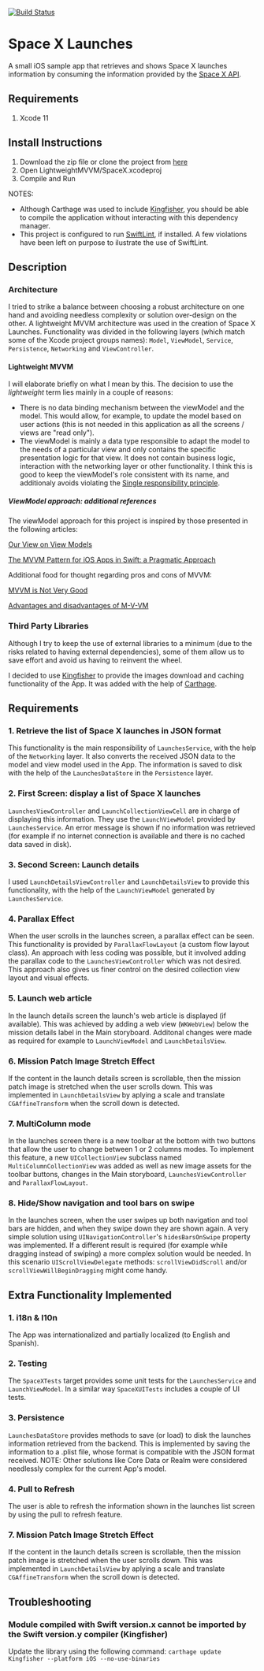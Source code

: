 [![Build Status](https://travis-ci.com/Dario-Gasquez/spacex-launches.svg)](https://travis-ci.com/Dario-Gasquez/spacex-launches)

# Space X Launches
A small iOS sample app that retrieves and shows Space X launches information by consuming the information provided by the [Space X API](https://github.com/r-spacex/SpaceX-API).

## Requirements
1. Xcode 11

## Install Instructions
1. Download the zip file or clone the project from [here](https://github.com/Dario-Gasquez/spacex-launches)
2. Open LightweightMVVM/SpaceX.xcodeproj
3. Compile and Run

NOTES: 
- Although Carthage was used to include [Kingfisher](https://github.com/onevcat/Kingfisher), you should be able to compile the application without interacting with this dependency manager.
- This project is configured to run [SwiftLint](https://github.com/realm/SwiftLint), if installed. A few violations have been left on purpose to ilustrate the use of SwiftLint.

## Description
### Architecture
I tried to strike a balance between choosing a robust architecture on one hand and avoiding needless complexity or solution over-design on the other.
A lightweight MVVM architecture was used in the creation of Space X Launches. Functionality was divided in the following layers (which match some of the Xcode project groups names): `Model`, `ViewModel`, `Service`, `Persistence`, `Networking` and `ViewController`.

#### Lightweight MVVM
I will elaborate briefly on what I mean by this. The decision to use the *lightweight* term lies mainly in a couple of reasons:
- There is no data binding mechanism between the viewModel and the model. This would allow, for example, to update the model based on 
user actions (this is not needed in this application as all the screens / views are "read only").
- The viewModel is mainly a data type responsible to adapt the model to the needs of a particular view and only contains the specific presentation logic for that view. It does not contain business logic, interaction with the networking layer or other functionality. I think this is good to keep the viewModel's role consistent with its name, and additionaly avoids violating the [Single responsibility principle](https://en.wikipedia.org/wiki/Single_responsibility_principle).

##### ViewModel approach: additional references
The viewModel approach for this project is inspired by those presented in the following articles:

[Our View on View Models](https://blog.lickability.com/our-view-on-view-models-4bb1d0675038)

[The MVVM Pattern for iOS Apps in Swift: a Pragmatic Approach](https://matteomanferdini.com/mvvm-pattern-ios-swift/)

Additional food for thought regarding pros and cons of MVVM:

[MVVM is Not Very Good](http://khanlou.com/2015/12/mvvm-is-not-very-good/)

[Advantages and disadvantages of M-V-VM](https://blogs.msdn.microsoft.com/johngossman/2006/03/04/advantages-and-disadvantages-of-m-v-vm/)

### Third Party Libraries
Although I try to keep the use of external libraries to a minimum (due to the risks related to having external dependencies), some of them allow us to save effort and avoid us having to reinvent the wheel.

I decided to use [Kingfisher](https://github.com/onevcat/Kingfisher) to provide the images download and caching functionality of the App. It was added with the help of [Carthage](https://github.com/Carthage/Carthage).


## Requirements
### 1. Retrieve the list of Space X launches in JSON format
This functionality is the main responsibility of `LaunchesService`, with the help of the `Networking` layer. It also converts the received JSON data to the model and view model used in the App. The information is saved to disk with the help of the `LaunchesDataStore` in the `Persistence` layer.

### 2. First Screen: display a list of Space X launches
`LaunchesViewController` and `LaunchCollectionViewCell` are in charge of displaying this information. They use the `LaunchViewModel` provided by `LaunchesService`.
An error message is shown if no information was retrieved (for example if no internet connection is available and there is no cached data saved in disk).

### 3. Second Screen: Launch details
I used `LaunchDetailsViewController` and `LaunchDetailsView` to provide this functionality, with the help of the `LaunchViewModel` generated by `LaunchesService`.

### 4. Parallax Effect
When the user scrolls in the launches screen, a parallax effect can be seen. This functionality is provided by `ParallaxFlowLayout` (a custom flow layout class). An approach with less coding was possible, but it involved adding the parallax code to the `LaunchesViewController` which was not desired. This approach also gives us finer control on the desired collection view layout and visual effects.

### 5. Launch web article
In the launch details screen the launch's web article is displayed (if available). This was achieved by adding a web view (`WKWebView`) below the mission details label in the Main storyboard. Additonal changes were made as required for example to `LaunchViewModel` and `LaunchDetailsView`.

### 6. Mission Patch Image Stretch Effect
If the content in the launch details screen is scrollable, then the mission patch image is stretched when the user scrolls down. This was implemented in `LaunchDetailsView` by aplying a scale and translate `CGAffineTransform` when the scroll down is detected.

### 7. MultiColumn mode
In the launches screen there is a new toolbar at the bottom with two buttons that allow the user to change between 1 or 2 columns modes. 
To implement this feature, a new `UICollectionView` subclass named `MultiColumnCollectionView` was added as well as new image assets for the toolbar buttons, changes in the Main storyboard, `LaunchesViewController` and `ParallaxFlowLayout`.

### 8. Hide/Show navigation and tool bars on swipe
In the launches screen, when the user swipes up both navigation and tool bars are hidden, and when they swipe down they are shown again.
A very simple solution using `UINavigationController`'s `hidesBarsOnSwipe` property was implemented. If a different result is required (for example while dragging instead of swiping) a more complex solution would be needed. In this scenario `UIScrollViewDelegate` methods: `scrollViewDidScroll` and/or `scrollViewWillBeginDragging` might come handy.


## Extra Functionality Implemented
### 1. i18n & l10n
The App was internationalized and partially localized (to English and Spanish).

### 2. Testing
The `SpaceXTests` target provides some unit tests for the `LaunchesService` and `LaunchViewModel`. In a similar way `SpaceXUITests` includes a couple of UI tests.

### 3. Persistence
`LaunchesDataStore` provides methods to save (or load) to disk the launches information retrieved from the backend. This is implemented by saving the information to a .plist file, whose format is compatible with the JSON format received.
NOTE: Other solutions like Core Data or Realm were considered needlessly complex for the current App's model.

### 4. Pull to Refresh
The user is able to refresh the information shown in the launches list screen by using the pull to refresh feature.


### 7. Mission Patch Image Stretch Effect
If the content in the launch details screen is scrollable, then the mission patch image is stretched when the user scrolls down. This was implemented in `LaunchDetailsView` by aplying a scale and translate `CGAffineTransform` when the scroll down is detected.

## Troubleshooting
### Module compiled with Swift version.x cannot be imported by the Swift version.y compiler (Kingfisher)
Update the library using the following command:
`carthage update Kingfisher --platform iOS --no-use-binaries`
